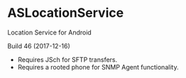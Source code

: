 # ASLocationService
Location Service for Android

Build 46 (2017-12-16)

* Requires JSch for SFTP transfers.
* Requires a rooted phone for SNMP Agent functionality.
